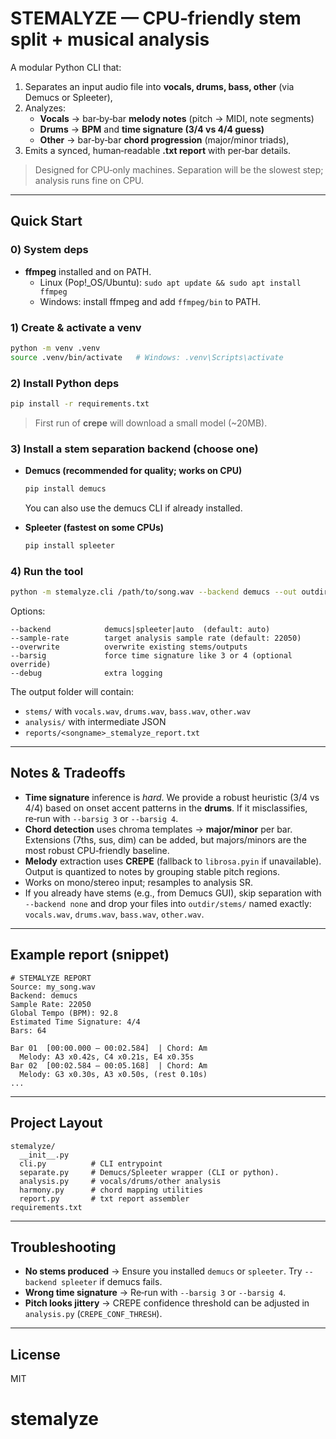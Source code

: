 # STEMALYZE — CPU‑friendly stem split + musical analysis

A modular Python CLI that:
1) Separates an input audio file into **vocals, drums, bass, other** (via Demucs or Spleeter),
2) Analyzes:  
   - **Vocals** → bar‑by‑bar **melody notes** (pitch → MIDI, note segments)  
   - **Drums** → **BPM** and **time signature (3/4 vs 4/4 guess)**  
   - **Other** → bar‑by‑bar **chord progression** (major/minor triads),
3) Emits a synced, human‑readable **.txt report** with per‑bar details.

> Designed for CPU‑only machines. Separation will be the slowest step; analysis runs fine on CPU.

---

## Quick Start

### 0) System deps
- **ffmpeg** installed and on PATH.
  - Linux (Pop!_OS/Ubuntu): `sudo apt update && sudo apt install ffmpeg`
  - Windows: install ffmpeg and add `ffmpeg/bin` to PATH.

### 1) Create & activate a venv
```bash
python -m venv .venv
source .venv/bin/activate   # Windows: .venv\Scripts\activate
```

### 2) Install Python deps
```bash
pip install -r requirements.txt
```
> First run of **crepe** will download a small model (~20MB).

### 3) Install a **stem separation backend** (choose one)
- **Demucs (recommended for quality; works on CPU)**  
  ```bash
  pip install demucs
  ```
  You can also use the demucs CLI if already installed.

- **Spleeter (fastest on some CPUs)**  
  ```bash
  pip install spleeter
  ```

### 4) Run the tool
```bash
python -m stemalyze.cli /path/to/song.wav --backend demucs --out outdir
```
Options:
```
--backend            demucs|spleeter|auto  (default: auto)
--sample-rate        target analysis sample rate (default: 22050)
--overwrite          overwrite existing stems/outputs
--barsig             force time signature like 3 or 4 (optional override)
--debug              extra logging
```

The output folder will contain:
- `stems/` with `vocals.wav`, `drums.wav`, `bass.wav`, `other.wav`
- `analysis/` with intermediate JSON
- `reports/<songname>_stemalyze_report.txt`

---

## Notes & Tradeoffs

- **Time signature** inference is *hard*. We provide a robust heuristic (3/4 vs 4/4) based on onset accent patterns in the **drums**. If it misclassifies, re‑run with `--barsig 3` or `--barsig 4`.
- **Chord detection** uses chroma templates → **major/minor** per bar. Extensions (7ths, sus, dim) can be added, but majors/minors are the most robust CPU‑friendly baseline.
- **Melody** extraction uses **CREPE** (fallback to `librosa.pyin` if unavailable). Output is quantized to notes by grouping stable pitch regions.
- Works on mono/stereo input; resamples to analysis SR.
- If you already have stems (e.g., from Demucs GUI), skip separation with `--backend none` and drop your files into `outdir/stems/` named exactly:
  `vocals.wav`, `drums.wav`, `bass.wav`, `other.wav`.

---

## Example report (snippet)

```
# STEMALYZE REPORT
Source: my_song.wav
Backend: demucs
Sample Rate: 22050
Global Tempo (BPM): 92.8
Estimated Time Signature: 4/4
Bars: 64

Bar 01  [00:00.000 – 00:02.584]  | Chord: Am
  Melody: A3 x0.42s, C4 x0.21s, E4 x0.35s
Bar 02  [00:02.584 – 00:05.168]  | Chord: Am
  Melody: G3 x0.30s, A3 x0.50s, (rest 0.10s)
...
```

---

## Project Layout

```
stemalyze/
  __init__.py
  cli.py          # CLI entrypoint
  separate.py     # Demucs/Spleeter wrapper (CLI or python).
  analysis.py     # vocals/drums/other analysis
  harmony.py      # chord mapping utilities
  report.py       # txt report assembler
requirements.txt
```

---

## Troubleshooting

- **No stems produced** → Ensure you installed `demucs` or `spleeter`. Try `--backend spleeter` if demucs fails.
- **Wrong time signature** → Re‑run with `--barsig 3` or `--barsig 4`.
- **Pitch looks jittery** → CREPE confidence threshold can be adjusted in `analysis.py` (`CREPE_CONF_THRESH`).

---

## License
MIT
# stemalyze
